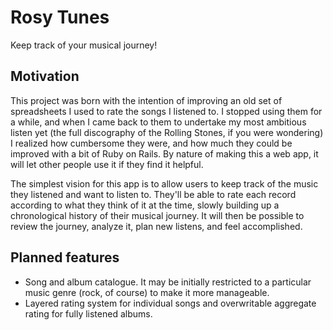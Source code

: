 # Rosy Tunes

Keep track of your musical journey!

## Motivation

This project was born with the intention of improving an old set of spreadsheets I used to rate the songs I listened to. I stopped using them for a while, and when I came back to them to undertake my most ambitious listen yet (the full discography of the Rolling Stones, if you were wondering) I realized how cumbersome they were, and how much they could be improved with a bit of Ruby on Rails.
By nature of making this a web app, it will let other people use it if they find it helpful.

The simplest vision for this app is to allow users to keep track of the music they listened and want to listen to. 
They'll be able to rate each record according to what they think of it at the time, slowly building up a chronological history of their musical journey.
It will then be possible to review the journey, analyze it, plan new listens, and feel accomplished.

## Planned features
- Song and album catalogue. It may be initially restricted to a particular music genre (rock, of course) to make it more manageable.
- Layered rating system for individual songs and overwritable aggregate rating for fully listened albums.
